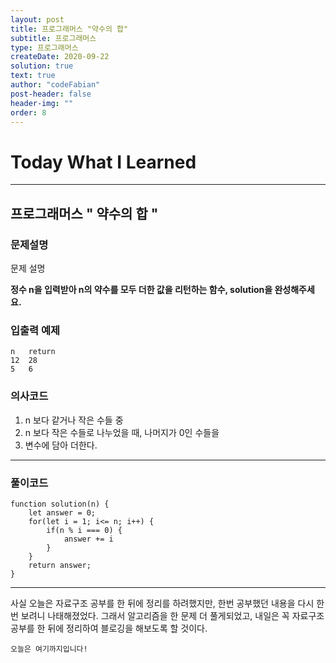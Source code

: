```yaml
---
layout: post
title: 프로그래머스 "약수의 합"
subtitle: 프로그래머스
type: 프로그래머스
createDate: 2020-09-22
solution: true
text: true
author: "codeFabian"
post-header: false
header-img: ""
order: 8
---
```


# Today What I Learned

<hr>

## 프로그래머스 " 약수의 합 "

### 문제설명

문제 설명

**정수 n을 입력받아 n의 약수를 모두 더한 값을 리턴하는 함수, solution을 완성해주세요.**

### 입출력 예제

```
n	return
12	28
5	6
```

### 의사코드

1. n 보다 같거나 작은 수들 중
2. n 보다 작은 수들로 나누었을 때, 나머지가 0인 수들을
3. 변수에 담아 더한다.

<hr>

### 풀이코드

```
function solution(n) {
    let answer = 0;
    for(let i = 1; i<= n; i++) {
        if(n % i === 0) {
            answer += i
        }
    }
    return answer;
}
```

<hr>

사실 오늘은 자료구조 공부를 한 뒤에 정리를 하려했지만, 한번 공부했던 내용을 다시 한번 보려니 나태해졌었다.
그래서 알고리즘을 한 문제 더 풀게되었고, 내일은 꼭 자료구조 공부를 한 뒤에 정리하여 블로깅을 해보도록 할 것이다.

<code>오늘은 여기까지입니다!</code>
